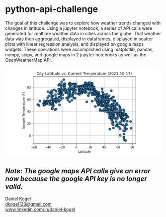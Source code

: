 # python-api-challenge
The goal of this challenge was to explore how weather trends changed with changes in latitude. Using a jupyter notebook, a series of API calls were generated for realtime weather data in cities across the globe. That weather data was then aggregated, displayed in dataframes, displayed in scatter plots with linear regression analysis, and displayed on google maps widgets. These operations were accomplished using matplotlib, pandas, numpy, scipy, and google maps in 2 jupyter notebooks as well as the OpenWeatherMap API. 

![example_df](images/sample_screengrab.PNG)

*Note: The google maps API calls give an error now because the google API key is no longer valid.*
  ---  
  
Daniel Kogel  
dkogel123@gmail.com  
www.linkedin.com/in/daniel-kogel  

